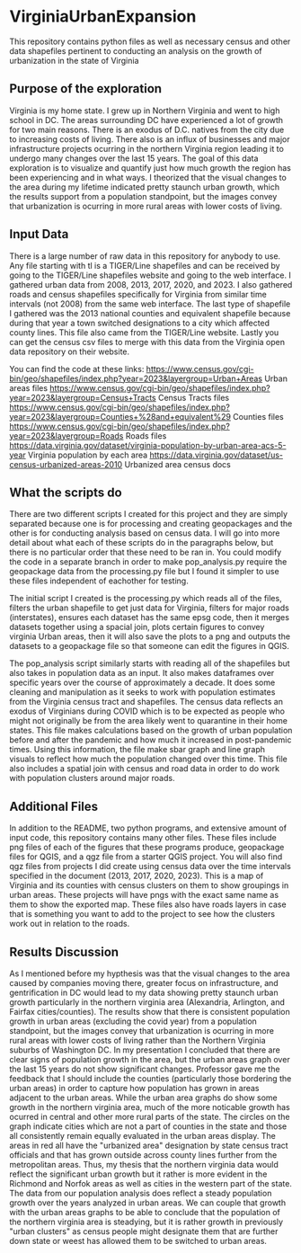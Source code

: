 # VirginiaUrbanExpansion
This repository contains python files as well as necessary census and other data shapefiles pertinent to conducting an analysis on the growth of urbanization in the state of Virginia

## Purpose of the exploration
Virginia is my home state. I grew up in Northern Virginia and went to high school in DC. The areas surrounding DC have experienced a lot of growth for two main reasons. There is an exodus of D.C. natives from the city due to increasing costs of living. There also is an influx of businesses and major infrastructure projects ocurring in the northern Virginia region leading it to undergo many changes over the last 15 years. The goal of this data exploration is to visualize and quantify just how much growth the region has been experiencing and in what ways. I theorized that the visual changes to the area during my lifetime indicated pretty staunch urban growth, which the results support from a population standpoint, but the images convey that urbanization is ocurring in more rural areas with lower costs of living. 

## Input Data
There is a large number of raw data in this repository for anybody to use. Any file starting with tl is a TIGER/Line shapefiles and can be received by going to the TIGER/Line shapefiles website and going to the web interface. I gathered urban data from 2008, 2013, 2017, 2020, and 2023. I also gathered roads and census shapefiles specifically for Virginia from similar time intervals (not 2008) from the same web interface. The last type of shapefile I gathered was the 2013 national counties and equivalent shapefile because during that year a town switched designations to a city which affected county lines. This file also came from the TIGER/Line website. Lastly you can get the census csv files to merge with this data from the Virginia open data repository on their website. 

You can find the code at these links:
https://www.census.gov/cgi-bin/geo/shapefiles/index.php?year=2023&layergroup=Urban+Areas    Urban areas files
https://www.census.gov/cgi-bin/geo/shapefiles/index.php?year=2023&layergroup=Census+Tracts  Census Tracts files
https://www.census.gov/cgi-bin/geo/shapefiles/index.php?year=2023&layergroup=Counties+%28and+equivalent%29  Counties files
https://www.census.gov/cgi-bin/geo/shapefiles/index.php?year=2023&layergroup=Roads  Roads files
https://data.virginia.gov/dataset/virginia-population-by-urban-area-acs-5-year  Virginia population by each area
https://data.virginia.gov/dataset/us-census-urbanized-areas-2010    Urbanized area census docs


## What the scripts do
There are two different scripts I created for this project and they are simply separated because one is for processing and creating geopackages and the other is for conducting analysis based on census data. I will go into more detail about what each of these scripts do in the paragraphs below, but there is no particular order that these need to be ran in. You could modify the code in a separate branch in order to make pop_analysis.py require the geopackage data from the processing.py file but I found it simpler to use these files independent of eachother for testing. 

The initial script I created is the processing.py which reads all of the files, filters the urban shapefile to get just data for Virginia, filters for major roads (interstates), ensures each dataset has the same epsg code, then it merges datasets together using a spacial join, plots certain figures to convey virginia Urban areas, then it will also save the plots to a png and outputs the datasets to a geopackage file so that someone can edit the figures in QGIS. 

The pop_analysis script similarly starts with reading all of the shapefiles but also takes in population data as an input. It also makes dataframes over specific years over the course of approximately a decade. It does some cleaning and manipulation as it seeks to work with population estimates from the Virginia census tract and shapefiles. The census data reflects an exodus of Virginians during COVID which is to be expected as people who might not originally be from the area likely went to quarantine in their home states. This file makes calculations based on the growth of urban population before and after the pandemic and how much it increased in post-pandemic times. Using this information, the file make sbar graph and line graph visuals to reflect how much the population changed over this time. This file also includes a spatial join with census and road data in order to do work with population clusters around major roads.

## Additional Files
In addition to the README, two python programs, and extensive amount of input code, this repository contains many other files. These files include png files of each of the figures that these programs produce, geopackage files for QGIS, and a qgz file from a starter QGIS project. You will also find qgz files from projects I did create using census data over the time intervals specified in the document (2013, 2017, 2020, 2023). This is a map of Virginia and its counties with census clusters on them to show groupings in urban areas. These projects will have pngs with the exact same name as them to show the exported map. These files also have roads layers in case that is something you want to add to the project to see how the clusters work out in relation to the roads. 

## Results Discussion
As I mentioned before my hypthesis was that the visual changes to the area caused by companies moving there, greater focus on infrastructure, and gentrification in DC would lead to my data showing pretty staunch urban growth particularly in the northern virginia area (Alexandria, Arlington, and Fairfax cities/counties). The results show that there is consistent population growth in urban areas (excluding the covid year) from a population standpoint, but the images convey that urbanization is ocurring in more rural areas with lower costs of living rather than the Northern Virginia suburbs of Washington DC. In my presentation I concluded that there are clear signs of population growth in the area, but the urban areas graph over the last 15 years do not show significant changes. Professor gave me the feedback that I should include the counties (particularly those bordering the urban areas) in order to capture how population has grown in areas adjacent to the urban areas. While the urban area graphs do show some growth in the northern virginia area, much of the more noticable growth has ocurred in central and other more rural parts of the state. The circles on the graph indicate cities which are not a part of counties in the state and those all consistently remain equally evaluated in the urban areas display. The areas in red all have the "urbanized area" designation by state census tract officials and that has grown outside across county lines further from the metropolitan areas. Thus, my thesis that the northern virginia data would reflect the significant urban growth but it rather is more evident in the Richmond and Norfok areas as well as cities in the western part of the state. The data from our population analysis does reflect a steady population growth over the years analyzed in urban areas. We can couple that growth with the urban areas graphs to be able to conclude that the population of the northern virginia area is steadying, but it is rather growth in previously "urban clusters" as census people might designate them that are further down state or weest has allowed them to be switched to urban areas. 